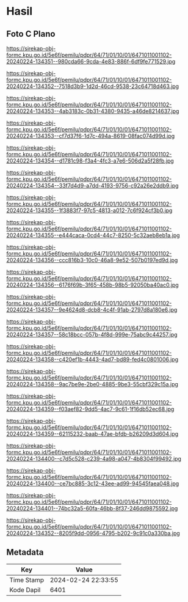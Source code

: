 # Hasil

## Foto C Plano

https://sirekap-obj-formc.kpu.go.id/5e6f/pemilu/pdpr/64/71/01/10/01/6471011001102-20240224-134351--980cda66-9cda-4e83-886f-6df9fe771529.jpg

https://sirekap-obj-formc.kpu.go.id/5e6f/pemilu/pdpr/64/71/01/10/01/6471011001102-20240224-134352--7518d3b9-1d2d-46cd-9538-23c64718d463.jpg

https://sirekap-obj-formc.kpu.go.id/5e6f/pemilu/pdpr/64/71/01/10/01/6471011001102-20240224-134353--4ab3183c-0b31-4380-9435-a46de8214637.jpg

https://sirekap-obj-formc.kpu.go.id/5e6f/pemilu/pdpr/64/71/01/10/01/6471011001102-20240224-134353--cf7d37f6-1d7c-494a-8619-08fac074d99d.jpg

https://sirekap-obj-formc.kpu.go.id/5e6f/pemilu/pdpr/64/71/01/10/01/6471011001102-20240224-134354--d1781c98-f3a4-4fc3-a7e6-506d2a5f28fb.jpg

https://sirekap-obj-formc.kpu.go.id/5e6f/pemilu/pdpr/64/71/01/10/01/6471011001102-20240224-134354--33f7d4d9-a7dd-4193-9756-c92a26e2ddb9.jpg

https://sirekap-obj-formc.kpu.go.id/5e6f/pemilu/pdpr/64/71/01/10/01/6471011001102-20240224-134355--1f3883f7-97c5-4813-a012-7c6f924cf3b0.jpg

https://sirekap-obj-formc.kpu.go.id/5e6f/pemilu/pdpr/64/71/01/10/01/6471011001102-20240224-134355--e444caca-0cd4-44c7-8250-5c32aeb8eb1a.jpg

https://sirekap-obj-formc.kpu.go.id/5e6f/pemilu/pdpr/64/71/01/10/01/6471011001102-20240224-134356--ccc816b3-10c0-46a8-9e52-507b0197ed9d.jpg

https://sirekap-obj-formc.kpu.go.id/5e6f/pemilu/pdpr/64/71/01/10/01/6471011001102-20240224-134356--6176f69b-3f65-458b-98b5-92050ba40ac0.jpg

https://sirekap-obj-formc.kpu.go.id/5e6f/pemilu/pdpr/64/71/01/10/01/6471011001102-20240224-134357--9e4624d8-dcb8-4c4f-91ab-2797d8a180e6.jpg

https://sirekap-obj-formc.kpu.go.id/5e6f/pemilu/pdpr/64/71/01/10/01/6471011001102-20240224-134357--58c18bcc-057b-4f8d-999e-75abc9c44257.jpg

https://sirekap-obj-formc.kpu.go.id/5e6f/pemilu/pdpr/64/71/01/10/01/6471011001102-20240224-134358--c420ef1b-4443-4ad7-bd89-fed4c0801006.jpg

https://sirekap-obj-formc.kpu.go.id/5e6f/pemilu/pdpr/64/71/01/10/01/6471011001102-20240224-134358--9ac7be9e-2be0-4885-9be3-55cbf329c15a.jpg

https://sirekap-obj-formc.kpu.go.id/5e6f/pemilu/pdpr/64/71/01/10/01/6471011001102-20240224-134359--f03aef82-9dd5-4ac7-9c61-1f16db52ec68.jpg

https://sirekap-obj-formc.kpu.go.id/5e6f/pemilu/pdpr/64/71/01/10/01/6471011001102-20240224-134359--62115232-baab-47ae-bfdb-b26209d3d604.jpg

https://sirekap-obj-formc.kpu.go.id/5e6f/pemilu/pdpr/64/71/01/10/01/6471011001102-20240224-134400--c7d5c528-c239-4a98-a047-4b8304f99492.jpg

https://sirekap-obj-formc.kpu.go.id/5e6f/pemilu/pdpr/64/71/01/10/01/6471011001102-20240224-134400--ce7bc885-3c12-43ee-ad99-94545faea048.jpg

https://sirekap-obj-formc.kpu.go.id/5e6f/pemilu/pdpr/64/71/01/10/01/6471011001102-20240224-134401--74bc32a5-60fa-46bb-8f37-246dd9875592.jpg

https://sirekap-obj-formc.kpu.go.id/5e6f/pemilu/pdpr/64/71/01/10/01/6471011001102-20240224-134352--8205f9dd-0956-4795-b202-9c91c0a330ba.jpg


## Metadata

| Key        | Value               |
| ---------- | ------------------- |
| Time Stamp | 2024-02-24 22:33:55 |
| Kode Dapil | 6401                |



